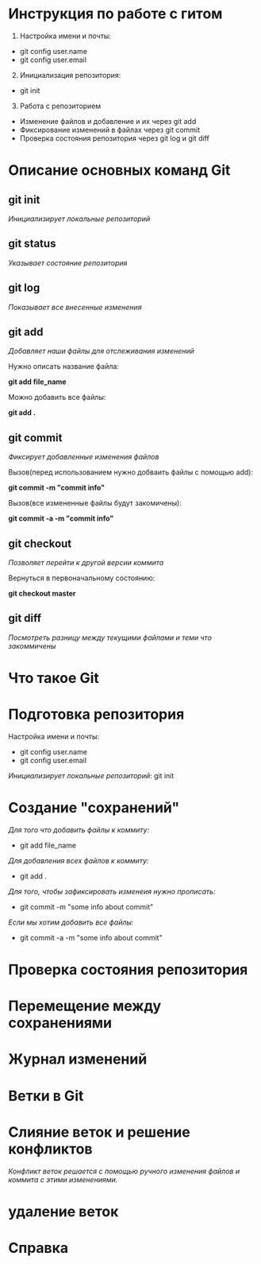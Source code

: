 # Инструкция по работе с гитом 

1. Настройка имени и почты:
* git config user.name
* git config user.email
2. Инициализация репозитория:
* git init 
3. Работа с репозиторием 
* Изменение файлов и добавление и их через git add
* Фиксирование изменений в файлах через git commit
* Проверка состояния репозитория через git log и git diff

# Описание основных команд Git  

## git init

*Инициализирует локальные репозиторий*

## git status 

*Указывает состояние репозитория*

## git log 

*Показывает все внесенные изменения*

## git add 

*Добавляет наши файлы для отслеживания изменений*

Нужно описать название файла:

**git add file_name**

Можно добавить все файлы:

**git add .**

## git commit 

*Фиксирует добавленные изменения файлов*

Вызов(перед использованием нужно добваить файлы с помощью add): 

**git commit -m "commit info"**

Вызов(все измененные файлы будут закомичены):

**git commit -a -m "commit info"**

## git checkout

*Позволяет перейти к другой версии коммита*

Вернуться в первоначальному состоянию:

**git checkout master**

## git diff

*Посмотреть разницу между текущими файлами и теми что закоммичены*

# Что такое Git

# Подготовка репозитория 

Настройка имени и почты:
* git config user.name
* git config user.email

*Инициализирует локальные репозиторий*:
git init

# Создание "сохранений"

*Для того что добавить файлы к коммиту:*

* git add file_name

*Для добавления всех файлов к коммиту:*

* git add .

*Для того, чтобы зафиксировать изменеия нужно прописать:*

* git commit -m "some info about commit"

*Если мы хотим добавить все файлы:*

* git commit -a -m "some info about commit"

# Проверка состояния репозитория 

# Перемещение между сохранениями 

# Журнал изменений 

# Ветки в Git

# Слияние веток и решение конфликтов

*Конфликт веток решается с помощью ручного изменения файлов и коммита с этими изменениями.*

# удаление веток

# Справка 